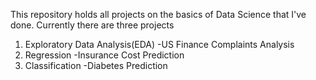 This repository holds all projects on the basics of Data Science that I've done. Currently there are three projects
1. Exploratory Data Analysis(EDA)
	-US Finance Complaints Analysis
2. Regression
	-Insurance Cost Prediction
3. Classification
	-Diabetes Prediction